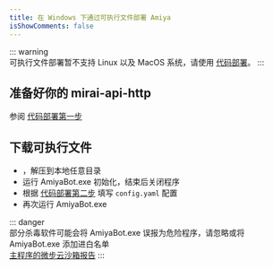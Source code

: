 ```yaml
---
title: 在 Windows 下通过可执行文件部署 Amiya
isShowComments: false
---
```


::: warning <br>
可执行文件部署暂不支持 Linux 以及 MacOS 系统，请使用 [代码部署](/docs/deployByCode)。
:::

## 准备好你的 mirai-api-http

参阅 [代码部署第一步](/docs/deployByCode.html#准备好你的-mirai-api-http)

## 下载可执行文件

- <downloadPack />，解压到本地任意目录
- 运行 AmiyaBot.exe 初始化，结束后关闭程序
- 根据 [代码部署第二步](/docs/deployByCode.html#配置-config-yaml) 填写 `config.yaml` 配置
- 再次运行 AmiyaBot.exe

::: danger <br>
部分杀毒软件可能会将 AmiyaBot.exe 误报为危险程序，请忽略或将 AmiyaBot.exe 添加进白名单<br>
[主程序的微步云沙箱报告](https://s.threatbook.cn/report/file/3b89ac2fe7a43d3ec8a997f6eeb89f15bccc73addfd08f6d8b5498bc9b4ba96f/?env=win7_sp1_enx64_office2013)
:::
